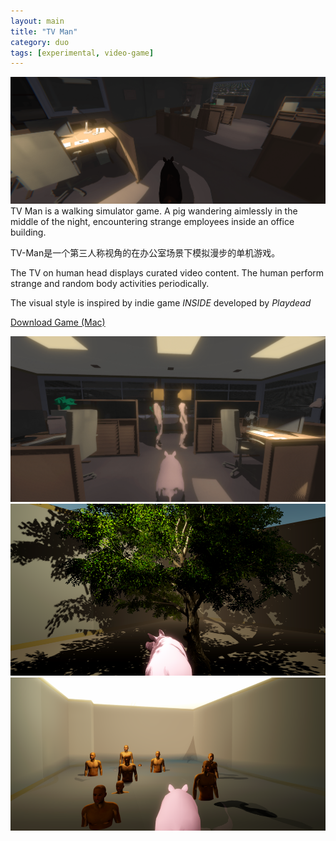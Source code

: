 ```yaml
---
layout: main
title: "TV Man"
category: duo
tags: [experimental, video-game]
---
```

![](/assets/image/tvman00000.png)
TV Man is a walking simulator game. A pig wandering aimlessly in the middle of the night, encountering strange employees inside an office building.


TV-Man是一个第三人称视角的在办公室场景下模拟漫步的单机游戏。

The TV on human head displays curated video content. The human perform strange and random body activities periodically.

The visual style is inspired by indie game *INSIDE* developed by *Playdead*

[Download Game (Mac)](https://github.com/wangyangwang/tv-man/releases)

![](/assets/image/tvman00001.png)
![](/assets/image/tvman_12.png)
![](/assets/image/tvman_9.png)
